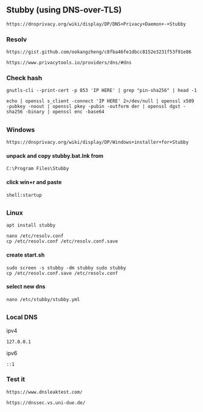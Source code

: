 ## Stubby (using DNS-over-TLS)

```
https://dnsprivacy.org/wiki/display/DP/DNS+Privacy+Daemon+-+Stubby
```

### Resolv

```
https://gist.github.com/ookangzheng/c8fba46fe1dbcc8152e3231f53f91e86
```
```
https://www.privacytools.io/providers/dns/#dns
```

### Check hash

```
gnutls-cli --print-cert -p 853 'IP HERE' | grep "pin-sha256" | head -1
```
```
echo | openssl s_client -connect 'IP HERE' 2>/dev/null | openssl x509 -pubkey -noout | openssl pkey -pubin -outform der | openssl dgst -sha256 -binary | openssl enc -base64
```

##

### Windows
```
https://dnsprivacy.org/wiki/display/DP/Windows+installer+for+Stubby
```

#### unpack and copy stubby.bat.lnk from
```
C:\Program Files\Stubby
```

#### click win+r and paste
```
shell:startup
```

##

### Linux

```
apt install stubby
```

```
nano /etc/resolv.conf
cp /etc/resolv.conf /etc/resolv.conf.save
```

#### create start.sh

```
sudo screen -s stubby -dm stubby sudo stubby
cp /etc/resolv.conf.save /etc/resolv.conf
```

#### select new dns

```
nano /etc/stubby/stubby.yml
```

##

### Local DNS

ipv4
```
127.0.0.1
```

ipv6
```
::1
```

### Test it

```
https://www.dnsleaktest.com/
```
```
https://dnssec.vs.uni-due.de/
```
